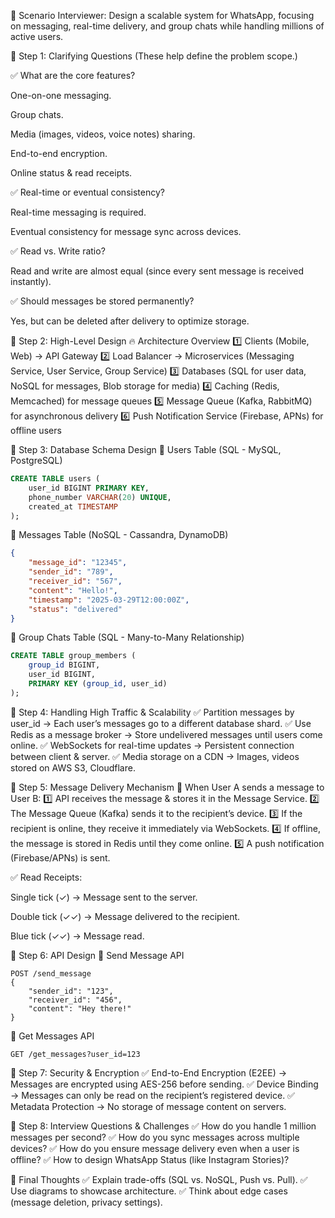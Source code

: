 🔹 Scenario
Interviewer: Design a scalable system for WhatsApp, focusing on messaging, real-time delivery, and group chats while handling millions of active users.

🔹 Step 1: Clarifying Questions
(These help define the problem scope.)

✅ What are the core features?

One-on-one messaging.

Group chats.

Media (images, videos, voice notes) sharing.

End-to-end encryption.

Online status & read receipts.

✅ Real-time or eventual consistency?

Real-time messaging is required.

Eventual consistency for message sync across devices.

✅ Read vs. Write ratio?

Read and write are almost equal (since every sent message is received instantly).

✅ Should messages be stored permanently?

Yes, but can be deleted after delivery to optimize storage.

🔹 Step 2: High-Level Design
🔥 Architecture Overview
1️⃣ Clients (Mobile, Web) → API Gateway
2️⃣ Load Balancer → Microservices (Messaging Service, User Service, Group Service)
3️⃣ Databases (SQL for user data, NoSQL for messages, Blob storage for media)
4️⃣ Caching (Redis, Memcached) for message queues
5️⃣ Message Queue (Kafka, RabbitMQ) for asynchronous delivery
6️⃣ Push Notification Service (Firebase, APNs) for offline users

🔹 Step 3: Database Schema Design
📌 Users Table (SQL - MySQL, PostgreSQL)
```sql
CREATE TABLE users (
    user_id BIGINT PRIMARY KEY,
    phone_number VARCHAR(20) UNIQUE,
    created_at TIMESTAMP
);
```
📌 Messages Table (NoSQL - Cassandra, DynamoDB)
```json
{
    "message_id": "12345",
    "sender_id": "789",
    "receiver_id": "567",
    "content": "Hello!",
    "timestamp": "2025-03-29T12:00:00Z",
    "status": "delivered"
}
```
📌 Group Chats Table (SQL - Many-to-Many Relationship)
```sql
CREATE TABLE group_members (
    group_id BIGINT,
    user_id BIGINT,
    PRIMARY KEY (group_id, user_id)
);
```
🔹 Step 4: Handling High Traffic & Scalability
✅ Partition messages by user_id → Each user’s messages go to a different database shard.
✅ Use Redis as a message broker → Store undelivered messages until users come online.
✅ WebSockets for real-time updates → Persistent connection between client & server.
✅ Media storage on a CDN → Images, videos stored on AWS S3, Cloudflare.

🔹 Step 5: Message Delivery Mechanism
📌 When User A sends a message to User B:
1️⃣ API receives the message & stores it in the Message Service.
2️⃣ The Message Queue (Kafka) sends it to the recipient’s device.
3️⃣ If the recipient is online, they receive it immediately via WebSockets.
4️⃣ If offline, the message is stored in Redis until they come online.
5️⃣ A push notification (Firebase/APNs) is sent.

✅ Read Receipts:

Single tick (✓) → Message sent to the server.

Double tick (✓✓) → Message delivered to the recipient.

Blue tick (✓✓) → Message read.

🔹 Step 6: API Design
🚀 Send Message API
```http
POST /send_message
{
    "sender_id": "123",
    "receiver_id": "456",
    "content": "Hey there!"
}
```
🚀 Get Messages API
```http
GET /get_messages?user_id=123
```
🔹 Step 7: Security & Encryption
✅ End-to-End Encryption (E2EE) → Messages are encrypted using AES-256 before sending.
✅ Device Binding → Messages can only be read on the recipient’s registered device.
✅ Metadata Protection → No storage of message content on servers.

🔹 Step 8: Interview Questions & Challenges
✅ How do you handle 1 million messages per second?
✅ How do you sync messages across multiple devices?
✅ How do you ensure message delivery even when a user is offline?
✅ How to design WhatsApp Status (like Instagram Stories)?

🎯 Final Thoughts
✅ Explain trade-offs (SQL vs. NoSQL, Push vs. Pull).
✅ Use diagrams to showcase architecture.
✅ Think about edge cases (message deletion, privacy settings).
